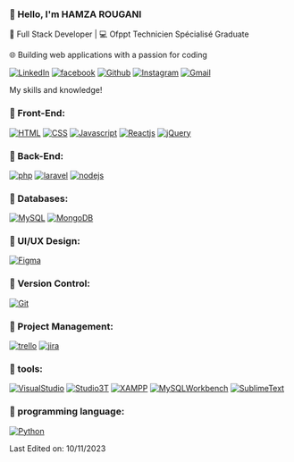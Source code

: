 
### 👋 Hello, I'm HAMZA ROUGANI
🚀 Full Stack Developer | 💻 Ofppt Technicien Spécialisé Graduate

🌐 Building web applications with a passion for coding

[![LinkedIn](https://img.shields.io/badge/linkedin-black?style=flat-square&logo=linkedin)](https://www.linkedin.com/in/hamza-rougani-4ab627294/)
[![facebook](https://img.shields.io/badge/facebook-black?style=flat-square&logo=facebook)]()
[![Github](https://img.shields.io/badge/github-black?style=flat-square&logo=github)]()
[![Instagram](https://img.shields.io/badge/instagram-black?style=flat-square&logo=instagram)]()
[![Gmail](https://img.shields.io/badge/gmail-black?style=flat-square&logo=gmail)]()

My skills and knowledge!
### 🔸 Front-End:
[![HTML](https://img.shields.io/badge/HTML-black?style=for-the-badge&logo=HTML5)](https://www.java.com/)
[![CSS](https://img.shields.io/badge/CSS-black?style=for-the-badge&logo=CSS3)](https://www.java.com/)
[![Javascript](https://img.shields.io/badge/Javascript-black?style=for-the-badge&logo=Javascript)](https://www.java.com/)
[![Reactjs](https://img.shields.io/badge/Reactjs-black?style=for-the-badge&logo=React)](https://www.java.com/)
[![jQuery](https://img.shields.io/badge/jQuery-black?style=for-the-badge&logo=jQuery)](https://www.java.com/)
### 🔸 Back-End:
[![php](https://img.shields.io/badge/php-black?style=for-the-badge&logo=php)](https://www.java.com/)
[![laravel](https://img.shields.io/badge/laravel-black?style=for-the-badge&logo=laravel)](https://www.java.com/)
[![nodejs](https://img.shields.io/badge/nodejs-black?style=for-the-badge&logo=nodejs)](https://www.java.com/)
### 🔸 Databases:
[![MySQL](https://img.shields.io/badge/MySQL-black?style=for-the-badge&logo=MySQL)](https://www.java.com/)
[![MongoDB](https://img.shields.io/badge/MongoDB-black?style=for-the-badge&logo=MongoDB)](https://www.java.com/)
### 🔸 UI/UX Design:
[![Figma](https://img.shields.io/badge/Figma-black?style=for-the-badge&logo=Figma)](https://www.java.com/)
### 🔸 Version Control:
[![Git](https://img.shields.io/badge/Git-black?style=for-the-badge&logo=Git)](https://www.java.com/)
### 🔸 Project Management:
[![trello](https://img.shields.io/badge/trello-black?style=for-the-badge&logo=trello)](https://www.java.com/)
[![jira](https://img.shields.io/badge/jira-black?style=for-the-badge&logo=jira)](https://www.java.com/)
### 🔸 tools:
[![VisualStudio](https://img.shields.io/badge/VisualStudio-black?style=for-the-badge&logo=VisualStudio)](https://www.java.com/)
[![Studio3T](https://img.shields.io/badge/Studio3T-black?style=for-the-badge&logo=Studio3T)](https://www.java.com/)
[![XAMPP](https://img.shields.io/badge/XAMPP-black?style=for-the-badge&logo=XAMPP)](https://www.java.com/)
[![MySQLWorkbench](https://img.shields.io/badge/MySQLWorkbench-black?style=for-the-badge&logo=MySQLWorkbench)](https://www.java.com/)
[![SublimeText](https://img.shields.io/badge/SublimeText-black?style=for-the-badge&logo=SublimeText)](https://www.java.com/)
### 🔸 programming language:
[![Python](https://img.shields.io/badge/Python-black?style=for-the-badge&logo=Python)](https://www.java.com/)



Last Edited on: 10/11/2023
